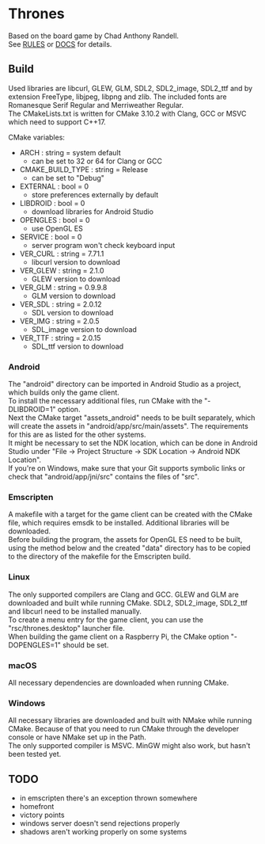 # Thrones  
Based on the board game by Chad Anthony Randell.  
See [RULES](doc/rules.html) or [DOCS](doc/docs.html) for details.  

## Build  
Used libraries are libcurl, GLEW, GLM, SDL2, SDL2_image, SDL2_ttf and by extension FreeType, libjpeg, libpng and zlib. The included fonts are Romanesque Serif Regular and Merriweather Regular.  
The CMakeLists.txt is written for CMake 3.10.2 with Clang, GCC or MSVC which need to support C++17.  

CMake variables:  
- ARCH : string = system default  
  - can be set to 32 or 64 for Clang or GCC  
- CMAKE_BUILD_TYPE : string = Release  
  - can be set to "Debug"  
- EXTERNAL : bool = 0  
  - store preferences externally by default  
- LIBDROID : bool = 0  
  - download libraries for Android Studio  
- OPENGLES : bool = 0  
  - use OpenGL ES  
- SERVICE : bool = 0  
  - server program won't check keyboard input  
- VER_CURL : string = 7.71.1  
  - libcurl version to download  
- VER_GLEW : string = 2.1.0  
  - GLEW version to download  
- VER_GLM : string = 0.9.9.8  
  - GLM version to download  
- VER_SDL : string = 2.0.12  
  - SDL version to download  
- VER_IMG : string = 2.0.5  
  - SDL_image version to download  
- VER_TTF : string = 2.0.15  
  - SDL_ttf version to download  

### Android  
The "android" directory can be imported in Android Studio as a project, which builds only the game client.  
To install the necessary additional files, run CMake with the "-DLIBDROID=1" option.  
Next the CMake target "assets_android" needs to be built separately, which will create the assets in "android/app/src/main/assets". The requirements for this are as listed for the other systems.  
It might be necessary to set the NDK location, which can be done in Android Studio under "File -> Project Structure -> SDK Location -> Android NDK Location".  
If you're on Windows, make sure that your Git supports symbolic links or check that "android/app/jni/src" contains the files of "src".  

### Emscripten  
A makefile with a target for the game client can be created with the CMake file, which requires emsdk to be installed. Additional libraries will be downloaded.  
Before building the program, the assets for OpenGL ES need to be built, using the method below and the created "data" directory has to be copied to the directory of the makefile for the Emscripten build.  

### Linux  
The only supported compilers are Clang and GCC.
GLEW and GLM are downloaded and built while running CMake. SDL2, SDL2_image, SDL2_ttf and libcurl need to be installed manually.  
To create a menu entry for the game client, you can use the "rsc/thrones.desktop" launcher file.  
When building the game client on a Raspberry Pi, the CMake option "-DOPENGLES=1" should be set.  

### macOS  
All necessary dependencies are downloaded when running CMake.  

### Windows  
All necessary libraries are downloaded and built with NMake while running CMake. Because of that you need to run CMake through the developer console or have NMake set up in the Path.  
The only supported compiler is MSVC. MinGW might also work, but hasn't been tested yet.  


## TODO  
- in emscripten there's an exception thrown somewhere  
- homefront  
- victory points  
- windows server doesn't send rejections properly  
- shadows aren't working properly on some systems  
